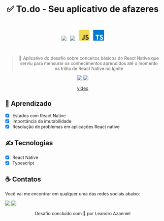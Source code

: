 <div align="center">
  <h1>✅ To.do - Seu aplicativo de afazeres</h1>

  <br>

  <p>
    <img src="https://user-images.githubusercontent.com/71537090/159611634-9c2009c9-fe18-433a-829f-320b3c68a6f6.png" height="35px"/>
    &nbsp;
    <img src="https://user-images.githubusercontent.com/71537090/159611771-394305ff-02c4-4440-af93-f6d601381392.png" height="35px"/>
    &nbsp;
    <img src="https://raw.githubusercontent.com/github/explore/80688e429a7d4ef2fca1e82350fe8e3517d3494d/topics/javascript/javascript.png" height="35px"/>
    &nbsp;
    <img src="https://raw.githubusercontent.com/github/explore/80688e429a7d4ef2fca1e82350fe8e3517d3494d/topics/typescript/typescript.png" height="35px"/>
  </p>

  <br>

  > 📱 Aplicativo do desafio sobre conceitos básicos do React Native que serviu para mensurar os conhecimentos aprendidos até o momento na trilha de React Native no Ignite
  
  <img height="500px" src="https://user-images.githubusercontent.com/71537090/170805880-5beb8b6c-7d49-443c-b633-759889f494d6.png" />
  
  <img height="500px" src="https://user-images.githubusercontent.com/71537090/170805879-007cd1b3-7009-4b4b-bd74-2caca91f7eea.png" />

</div>

<div align="center" autoplay>
  
  [video](https://user-images.githubusercontent.com/71537090/171087864-e16dcd96-a9a9-4ff8-aecb-c566f63946bc.mp4)
  
</div>

## 🔨 Aprendizado

- [x] Estados com React Native
- [x] Importância da imutabilidade
- [x] Resolução de problemas em aplicações React native

## ✍ Tecnologias

- [x] React Native
- [x] Typescript

## ☕ Contatos

Você vai me encontrar em qualquer uma das redes sociais abaixo:

<a href = "mailto: leo.azannielttt@gmail.com"><img src="https://img.shields.io/badge/-Gmail-%23EA4335?style=for-the-badge&logo=gmail&logoColor=white" target="_blank" margin-right="10px"></a>
<a href="https://www.linkedin.com/in/leandroazanniel/" target="_blank"><img src="https://img.shields.io/badge/-LinkedIn-%230077B5?style=for-the-badge&logo=linkedin&logoColor=white" target="_blank"></a>


<p align="center">Desafio concluído com 💜 por Leandro Azanniel</p>
